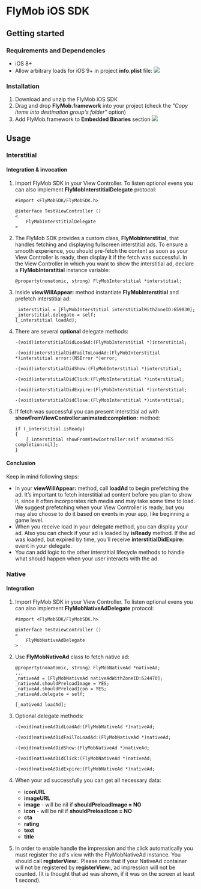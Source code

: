 # FlyMob iOS SDK

## Getting started
### Requirements and Dependencies
* iOS 8+
* Allow arbitrary loads for iOS 9+ in project **info.plist** file:
![](https://cloud.githubusercontent.com/assets/1261116/16084221/051bb8a6-3329-11e6-998b-c62ff5239e57.png)

### Installation
1. Download and unzip the FlyMob iOS SDK
2. Drag and drop **FlyMob.framework** into your project (check the *"Copy items into destination group's folder"* option)
3. Add FlyMob.framework to **Embedded Binaries** section
![](https://cloud.githubusercontent.com/assets/1261116/16084222/06ee55a8-3329-11e6-9815-68039e73d52f.png)


## Usage
### Interstitial
#### Integration & invocation
1. Import FlyMob SDK in your View Controller. To listen optional evens you can also implement **FlyMobInterstitialDelegate** protocol:

    ```objc
    #import <FlyMobSDK/FlyMobSDK.h>
    
    @interface TestViewController ()
    <
        FlyMobInterstitialDelegate
    >
    ```
2. The FlyMob SDK provides a custom class, **FlyMobInterstitial**, that handles fetching and displaying fullscreen interstitial ads. To ensure a smooth experience, you should pre-fetch the content as soon as your View Controller is ready, then display it if the fetch was successful. In the View Controller in which you want to show the interstitial ad, declare a **FlyMobInterstitial** instance variable:

    ```objc
    @property(nonatomic, strong) FlyMobInterstitial *interstitial;
    ```
3. Inside **viewWillAppear:** method instantiate **FlyMobInterstitial** and prefetch interstitial ad:

    ```objc
    _interstitial = [FlyMobInterstitial interstitialWithZoneID:659830];
    _interstitial.delegate = self;
    [_interstitial loadAd];
    ```
4. There are several **optional** delegate methods:

    ```objc
    -(void)interstitialDidLoadAd:(FlyMobInterstitial *)interstitial;
        
    -(void)interstitialDidFailToLoadAd:(FlyMobInterstitial *)interstitial error:(NSError *)error;
     
    -(void)interstitialDidShow:(FlyMobInterstitial *)interstitial;
     
    -(void)interstitialDidClick:(FlyMobInterstitial *)interstitial;
     
    -(void)interstitialDidExpire:(FlyMobInterstitial *)interstitial;
     
    -(void)interstitialDidClose:(FlyMobInterstitial *)interstitial;
    ```
5. If fetch was successful you can present interstitial ad with **showFromViewController:animated:completion:** method:

    ```objc
    if (_interstitial.isReady)
    {
        [_interstitial showFromViewController:self animated:YES completion:nil];
    }
    ```

#### Conclusion
Keep in mind following steps:
* In your **viewWillAppear:** method, call **loadAd** to begin prefetching the ad. It’s important to fetch interstitial ad content before you plan to show it, since it often incorporates rich media and may take some time to load. We suggest prefetching when your View Controller is ready, but you may also choose to do it based on events in your app, like beginning a game level.
* When you receive load in your delegate method, you can display your ad. Also you can check if your ad is loaded by **isReady** method. If the ad was loaded, but expired by time, you'll receive **interstitialDidExpire:** event in your delegate.
* You can add logic to the other interstitial lifecycle methods to handle what should happen when your user interacts with the ad.

### Native
#### Integration
1. Import FlyMob SDK in your View Controller. To listen optional evens you can also implement **FlyMobNativeAdDelegate** protocol:

    ```objc
    #import <FlyMobSDK/FlyMobSDK.h>
        
    @interface TestViewController ()
    <
        FlyMobNativeAdDelegate
    >
    ```
2. Use **FlyMobNativeAd** class to fetch native ad:

    ```objc
    @property(nonatomic, strong) FlyMobNativeAd *nativeAd;
    ...
    _nativeAd = [FlyMobNativeAd nativeAdWithZoneID:624470];
    _nativeAd.shouldPreloadImage = YES;
    _nativeAd.shouldPreloadIcon = YES;
    _nativeAd.delegate = self;
        
    [_nativeAd loadAd];
    ```
3. Optional delegate methods:

    ```objc
    -(void)nativeAdDidLoadAd:(FlyMobNativeAd *)nativeAd;
        
    -(void)nativeAdDidFailToLoadAd:(FlyMobNativeAd *)nativeAd;
        
    -(void)nativeAdDidShow:(FlyMobNativeAd *)nativeAd;
        
    -(void)nativeAdDidClick:(FlyMobNativeAd *)nativeAd;
        
    -(void)nativeAdDidExpire:(FlyMobNativeAd *)nativeAd;
    ```
4. When your ad successfully you can get all necessary data:

    * **iconURL**
    * **imageURL**
    * **image** - will be nil if **shouldPreloadImage = NO** 
    * **icon** - will be nil if **shouldPreloadIcon = NO** 
    * **cta**
    * **rating**
    * **text**
    * **title**
5. In order to enable handle the impression and the click automatically you must register the ad's view with the FlyMobNativeAd instance. You should call **registerView:**. Please note that if your NativeAd container will not be registered by **registerView:**, ad impression will not be counted. (It is thought that ad was shown, if it was on the screen at least 1 second).
